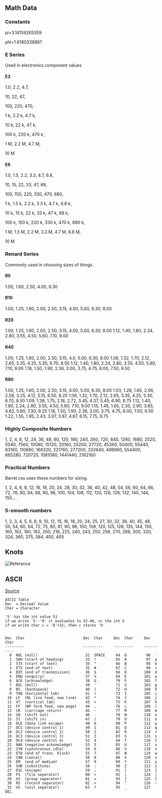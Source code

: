 ## Math Data

### Constants
pi=3.14159265359

phi=1.6180339887

### E Series
Used in electronics component values

#### E3
1.0, 2.2, 4.7,

10, 22, 47,

100, 220, 470,

1 k, 2.2 k, 4.7 k,

10 k, 22 k, 47 k,

100 k, 220 k, 470 k,

1 M, 2.2 M, 4.7 M,

10 M

#### E6

1.0, 1.5, 2.2, 3.3, 4.7, 6.8,

10, 15, 22, 33, 47, 68,

100, 150, 220, 330, 470, 680,

1 k, 1.5 k, 2.2 k, 3.3 k, 4.7 k, 6.8 k,

10 k, 15 k, 22 k, 33 k, 47 k, 68 k,

100 k, 150 k, 220 k, 330 k, 470 k, 680 k,

1 M, 1.5 M, 2.2 M, 3.3 M, 4.7 M, 6.8 M,

10 M

### Renard Series
Commonly used in choosing sizes of things.

#### R5
1.00, 1.60, 2.50, 4.00, 6.30

#### R10

1.00, 1.25, 1.60, 2.00, 2.50, 3.15, 4.00, 5.00, 6.30, 8.00

#### R20

1.00, 1.25, 1.60, 2.00, 2.50, 3.15, 4.00, 5.00, 6.30, 8.00
1.12, 1.40, 1.80, 2.24, 2.80, 3.55, 4.50, 5.60, 7.10, 9.00

#### R40
1.00, 1.25, 1.60, 2.00, 2.50, 3.15, 4.0, 5.00, 6.30, 8.00
1.06, 1.32, 1.70, 2.12, 2.65, 3.35, 4.25, 5.30, 6.70, 8.50
1.12, 1.40, 1.80, 2.24, 2.80, 3.55, 4.50, 5.60, 7.10, 9.00
1.18, 1.50, 1.90, 2.36, 3.00, 3.75, 4.75, 6.00, 7.50, 9.50

#### R80
1.00, 1.25, 1.60, 2.00, 2.50, 3.15, 4.00, 5.00, 6.30, 8.00
1.03, 1.28, 1.65, 2.06, 2.58, 3.25, 4.12, 5.15, 6.50, 8.25
1.06, 1.32, 1.70, 2.12, 2.65, 3.35, 4.25, 5.30, 6.70, 8.50
1.09, 1.36, 1.75, 2.18, 2.72, 3.45, 4.37, 5.45, 6.90, 8.75
1.12, 1.40, 1.80, 2.24, 2.80, 3.55, 4.50, 5.60, 7.10, 9.00
1.15, 1.45, 1.85, 2.30, 2.90, 3.65, 4.62, 5.80, 7.30, 9.25
1.18, 1.50, 1.90, 2.36, 3.00, 3.75, 4.75, 6.00, 7.50, 9.50
1.22, 1.55, 1.95, 2.43, 3.07, 3.87, 4.87, 6.15, 7.75, 9.75

### Highly Composite Numbers
1, 2, 4, 6, 12, 24, 36, 48, 60, 120, 180, 240, 360, 720, 840, 1260, 1680, 2520, 5040, 7560, 10080, 15120, 20160, 25200, 27720, 45360, 50400, 55440, 83160, 110880, 166320, 221760, 277200, 332640, 498960, 554400, 665280, 720720, 1081080, 1441440, 2162160 

### Practical Numbers
Barrel.css uses these numbers for sizing.

1, 2, 4, 6, 8, 12, 16, 18, 20, 24, 28, 30, 32, 36, 40, 42, 48, 54, 56, 60, 64, 66, 72, 78, 80, 84, 88, 90, 96, 100, 104, 108, 112, 120, 126, 128, 132, 140, 144, 150....

### 5-smooth numbers
1, 2, 3, 4, 5, 6, 8, 9, 10, 12, 15, 16, 18, 20, 24, 25, 27, 30, 32, 36, 40, 45, 48, 50, 54, 60, 64, 72, 75, 80, 81, 90, 96, 100, 108, 120, 125, 128, 135, 144, 150, 160, 162, 180, 192, 200, 216, 225, 240, 243, 250, 256, 270, 288, 300, 320, 324, 360, 375, 384, 400, 405

## Knots

![Reference](/static/docs/img/knots_reference_1.webp)

## ASCII

[Source](https://www.cs.cmu.edu/~pattis/15-1XX/common/handouts/ascii.html)

```
ASCII Table
Dec  = Decimal Value
Char = Character

'5' has the int value 53
if we write '5'-'0' it evaluates to 53-48, or the int 5
if we write char c = 'B'+32; then c stores 'b'


Dec  Char                           Dec  Char     Dec  Char     Dec  Char
---------                           ---------     ---------     ----------
  0  NUL (null)                      32  SPACE     64  @         96  `
  1  SOH (start of heading)          33  !         65  A         97  a
  2  STX (start of text)             34  "         66  B         98  b
  3  ETX (end of text)               35  #         67  C         99  c
  4  EOT (end of transmission)       36  $         68  D        100  d
  5  ENQ (enquiry)                   37  %         69  E        101  e
  6  ACK (acknowledge)               38  &         70  F        102  f
  7  BEL (bell)                      39  '         71  G        103  g
  8  BS  (backspace)                 40  (         72  H        104  h
  9  TAB (horizontal tab)            41  )         73  I        105  i
 10  LF  (NL line feed, new line)    42  *         74  J        106  j
 11  VT  (vertical tab)              43  +         75  K        107  k
 12  FF  (NP form feed, new page)    44  ,         76  L        108  l
 13  CR  (carriage return)           45  -         77  M        109  m
 14  SO  (shift out)                 46  .         78  N        110  n
 15  SI  (shift in)                  47  /         79  O        111  o
 16  DLE (data link escape)          48  0         80  P        112  p
 17  DC1 (device control 1)          49  1         81  Q        113  q
 18  DC2 (device control 2)          50  2         82  R        114  r
 19  DC3 (device control 3)          51  3         83  S        115  s
 20  DC4 (device control 4)          52  4         84  T        116  t
 21  NAK (negative acknowledge)      53  5         85  U        117  u
 22  SYN (synchronous idle)          54  6         86  V        118  v
 23  ETB (end of trans. block)       55  7         87  W        119  w
 24  CAN (cancel)                    56  8         88  X        120  x
 25  EM  (end of medium)             57  9         89  Y        121  y
 26  SUB (substitute)                58  :         90  Z        122  z
 27  ESC (escape)                    59  ;         91  [        123  {
 28  FS  (file separator)            60  <         92  \        124  |
 29  GS  (group separator)           61  =         93  ]        125  }
 30  RS  (record separator)          62  >         94  ^        126  ~
 31  US  (unit separator)            63  ?         95  _        127  DEL
 ```